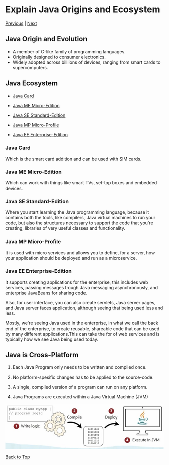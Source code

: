 # Explain Java Origins and Ecosystem

[Previous](README.md) | [Next](NoteB.md)

## **Java Origin and Evolution**

- A member of C-like family of programming languages.
- Originally designed to consumer electronics.
- Widely adopted across billlions of devices, ranging from smart cards to supercomputers.

## **Java Ecosystem**

- [Java Card](#java-card)

- [Java ME Micro-Edition](#java-me-micro-edition)

- [Java SE Standard-Edition](#java-se-standard-edition)

- [Java MP Micro-Profile](#java-mp-micro-profile)

- [Java EE Enterprise-Edition](#java-ee-enterprise-edition)

### Java Card

Which is the smart card addition and can be used with SIM cards.

### Java ME Micro-Edition

Which can work with things like smart TVs, set-top boxes and embedded devices.

### Java SE Standard-Edition

Where you start learning the Java programming language, because it contains both the tools, like compilers, Java virtual machines to run your code, but also the structures necessary to support the code that you're creating, libraries of very useful classes and functionality.

### Java MP Micro-Profile

It is used with micro services and allows you to define, for a server, how your application should be deployed and run as a microservice.

### Java EE Enterprise-Edition

It supports creating applications for the enterprise, this includes web services, passing messages trough Java messaging asynchronously, and enterprise JavaBeans for sharing code.

Also, for user interface, you can also create servlets, Java server pages, and Java server faces application, although seeing that being used less and less.

Mostly, we're seeing Java used in the enterprise, in what we call the back end of the enterprise, to create reusable, shareable code that can be used by many different applications.This can take the for of web services and is typically how we see Java being used today.

## **Java is Cross-Platform**

1. Each Java Program only needs to be written and compiled once.

2. No platform-spesific changes has to be applied to the source-code.

3. A single, compiled version of a program can run on any platform.

4. Java Programs are executed within a Java Virtual Machine (JVM)

![JavaIsCrossPlatform](Images/JavaIsCrossPlatform.jpg)

[Back to Top](#explain-java-origins-and-ecosystem)
